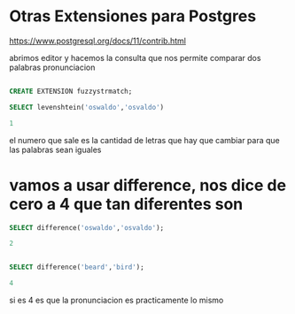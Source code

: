 # Otras Extensiones para Postgres

https://www.postgresql.org/docs/11/contrib.html 


abrimos editor y hacemos la consulta que nos permite comparar dos palabras pronunciacion 

```sql

CREATE EXTENSION fuzzystrmatch;

SELECT levenshtein('oswaldo','osvaldo')

1

```
el numero que sale es la cantidad de letras que hay que cambiar para que las palabras sean iguales 



# vamos a usar difference, nos dice de cero a 4 que tan diferentes son 


```sql
SELECT difference('oswaldo','osvaldo');

2


SELECT difference('beard','bird');

4
```

si es 4 es que la pronunciacion es practicamente lo mismo 

